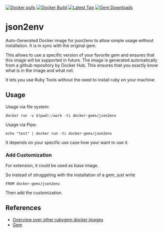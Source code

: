 [![Docker pulls](https://img.shields.io/docker/pulls/rubygem/json2env.svg)](https://hub.docker.com/r/rubygem/json2env/)
[![Docker Build](https://img.shields.io/docker/automated/rubygem/json2env.svg)](https://hub.docker.com/r/rubygem/json2env/)
[![Latest Tag](https://img.shields.io/github/tag/docker-rubygem/json2env.svg)](https://hub.docker.com/r/rubygem/json2env/)
[![Gem Downloads](https://img.shields.io/gem/dt/json2env.svg)](https://rubygems.org/gems/json2env/)
# json2env

Auto-Generated Docker image for json2env to allow simple usage without installation.
It is in sync with the original gem.

This allows to use a specific version of your favorite gem and ensures that this image will be supported in future.
The image is generated automatically from a github repository by Docker Hub.
This ensures that you exactly know what is in the image and what not.

It lets you use Ruby Tools without the need to install ruby on your machine.

## Usage

Usage via file system:

`docker run -v $(pwd):/work -ti docker-gems/json2env`

Usage via Pipe:

`echo "test" | docker run -ti docker-gems/json2env`

It depends on your specific use case how your want to use it.

### Add Customization

For extension, it could be used as base image.

So instead of struggeling with the installation of a gem, just write

`FROM docker-gems/json2env`

Then add the customization.

## References

 - [Overview over other rubygem docker images](https://github.com/thinkbot/docker-rubygem)
 - [Gem](https://rubygems.org/gems/json2env/)
